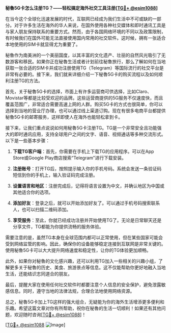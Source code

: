 **秘魯5G卡怎么注册TG？——轻松搞定海外社交工具注册[[TG💪+ @esim1088](https://t.me/s/esim1088)]**

在当今这个全球化迅速发展的时代，互联网已经成为我们生活中不可或缺的一部分。对于许多生活在海外的华人来说，在国外使用各种社交媒体和即时通讯工具是与家人朋友保持联系的重要方式。然而，由于各国网络环境的不同以及政策限制，有时候我们在国外可能无法直接使用国内常用的社交软件。这时候，拥有一张适合本地使用的SIM卡就显得尤为重要了。

秘魯作为南美洲的一个美丽国度，以其丰富的文化遗产、壮丽的自然风光吸引了无数游客和移民。如果你正在秘魯生活或者计划前往秘魯旅行，那么了解如何在当地获取一张合适的SIM卡并成功注册使用TG（Telegram）等国际流行的社交平台是非常有必要的。接下来，我们就来详细介绍一下秘魯5G卡的购买流程以及如何顺利注册TG的方法。

首先，关于秘魯5G卡的选择，市面上有许多运营商可供选择，比如Claro、Movistar等都是比较受欢迎的品牌。这些运营商提供的5G服务不仅速度快，而且覆盖范围广，非常适合需要高速上网的人群。购买5G卡的方式也很简单，你可以选择到当地的营业厅办理，也可以通过线上渠道订购。现在有很多电商平台都提供秘魯5G卡的邮寄服务，这样即使人在海外也能轻松拿到卡。

接下来，让我们重点说说如何用秘魯5G卡注册TG。TG是一个非常安全且功能强大的即时通讯应用，支持全球用户之间的文字、语音、视频通话等多种交流形式。以下是一些基本步骤：

1. **下载TG客户端**：首先，你需要在手机上下载TG的应用程序。可以在App Store或Google Play商店搜索“Telegram”进行下载安装。
   
2. **注册账号**：打开TG后，按照提示输入你的手机号码。系统会发送一条验证码短信到你的手机上，输入验证码完成注册。

3. **设置语言和地区**：注册完成后，记得将语言设置为中文，并确认地区为中国或其他适合你的选项。

4. **添加好友**：登录之后，就可以开始添加好友了。可以通过手机号码搜索联系人，也可以扫描二维码添加。

5. **享受服务**：至此，你就已经成功注册并开始使用TG了。无论是日常聊天还是分享文件，TG都能为你提供流畅的服务体验。

需要注意的是，虽然TG本身在全球范围内都可以正常使用，但在某些国家可能会受到网络监管的影响。因此，确保你的设备能够稳定连接到互联网是非常关键的。使用秘魯5G卡可以大大提升网络速度和稳定性，让你的TG体验更加顺畅。

此外，如果你对秘魯的文化感兴趣，还可以利用TG加入一些相关的兴趣小组，了解更多关于秘魯的历史、美食、旅游景点等信息。这不仅能帮助你更好地融入当地生活，还能结识志同道合的朋友。

最后，提醒大家在使用任何社交软件时都要注意个人信息的安全保护，避免泄露敏感信息。同时，遵守当地的法律法规，合理合法地使用网络资源。

总之，秘魯5G卡加上TG这样的强大组合，无疑能为你的海外生活增添更多便利和乐趣。希望这篇文章对你有所帮助，祝你在秘魯的生活一切顺利！如果还有其他问题，欢迎随时咨询[[TG💪+ @esim1088](https://t.me/s/esim1088)]！

[[TG💪+ @esim1088](https://t.me/s/esim1088) ![Image](https://i.postimg.cc/4NQfJmqS/Snipaste-2025-05-13-00-14-12.png)]